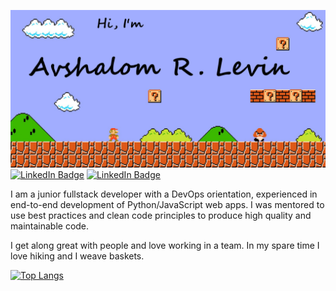 [![Avshi's GitHub Banner](./assets/welcomebanner.png)]()
[![LinkedIn Badge](https://img.shields.io/badge/LinkedIn-Profile-informational?style=flat&logo=linkedin&logoColor=white&color=0D76A8)](https://www.linkedin.com/in/avshalom-richter-levin-a5791471) [![LinkedIn Badge](https://img.shields.io/badge/StackOverflow-Profile-informational?style=flat&logo=stackoverflow&logoColor=white&color=FF9900)](https://stackoverflow.com/users/16142591/avshalomrl?tab=profile)

I am a junior fullstack developer with a DevOps orientation, experienced in end-to-end development of Python/JavaScript web apps.
I was mentored to use best practices and clean code principles to produce high quality and maintainable code.

I get along great with people and love working in a team.
In my spare time I love hiking and I weave baskets.

[![Top Langs](https://github-readme-stats.vercel.app/api/top-langs/?username=avshrlev&layout=compact&theme=dark)](https://github.com/avshrlev/github-readme-stats)

<!--
**AvshRLev/avshrlev** is a ✨ _special_ ✨ repository because its `README.md` (this file) appears on your GitHub profile.

Here are some ideas to get you started:

- 🔭 I’m currently working on ...
- 🌱 I’m currently learning ...
- 👯 I’m looking to collaborate on ...
- 🤔 I’m looking for help with ...
- 💬 Ask me about ...
- 📫 How to reach me: ...
- 😄 Pronouns: ...
- ⚡ Fun fact: ...
-->
